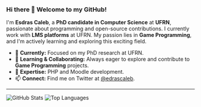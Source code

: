 ### Hi there 👋 Welcome to my GitHub!

I'm **Esdras Caleb**, a **PhD candidate in Computer Science** at **UFRN**, passionate about programming and open-source contributions. I currently work with **LMS platforms** at UFRN. My passion lies in **Game Programming**, and I'm actively learning and exploring this exciting field.

- 🔭 **Currently:** Focused on my PhD research at UFRN.
- 🌱 **Learning & Collaborating:** Always eager to explore and contribute to **Game Programming** projects.
- 💬 **Expertise:** PHP and Moodle development.
- 📫 **Connect:** Find me on Twitter at [@edrascaleb](https://twitter.com/edrascaleb).

---

![GitHub Stats](https://github-readme-stats-sigma-five.vercel.app/api?username=esdrascaleb&show_icons=true&hide_border=true)
![Top Languages](https://github-readme-stats.vercel.app/api/top-langs/?username=esdrascaleb&size_weight=0.3&count_weight=0.7&exclude=unitytest,defold,edash,esdrascaleb.github.io,moisespeople,sitemusica,cru-logo-generator&layout=compact&hide_border=true)
